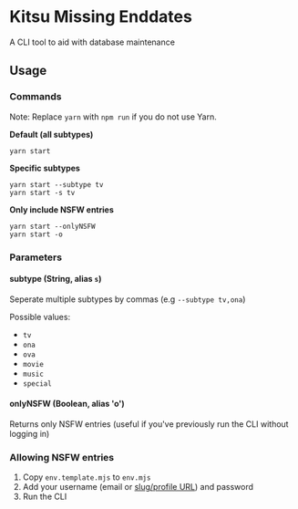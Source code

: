 # Kitsu Missing Enddates

A CLI tool to aid with database maintenance

## Usage

### Commands

Note: Replace `yarn` with `npm run` if you do not use Yarn.

**Default (all subtypes)**
```
yarn start
```

**Specific subtypes**
```
yarn start --subtype tv
yarn start -s tv
```

**Only include NSFW entries**
```
yarn start --onlyNSFW
yarn start -o
```

### Parameters

#### subtype (String, alias `s`)

Seperate multiple subtypes by commas (e.g `--subtype tv,ona`)

Possible values:
- `tv`
- `ona`
- `ova`
- `movie`
- `music`
- `special`

#### onlyNSFW (Boolean, alias 'o')

Returns only NSFW entries (useful if you've previously run the CLI without logging in)

### Allowing NSFW entries

1. Copy `env.template.mjs` to `env.mjs`
2. Add your username (email or [slug/profile URL](https://kitsu.io/settings/profile)) and password
3. Run the CLI
